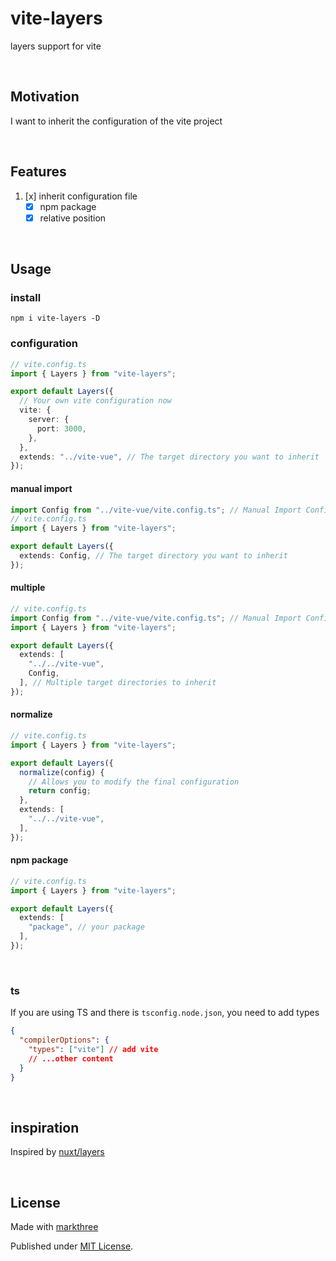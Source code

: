 # vite-layers

layers support for vite

<br />

## Motivation

I want to inherit the configuration of the vite project

<br />

## Features

1. [x] inherit configuration file
   - [x] npm package
   - [x] relative position

<br />

## Usage

### install

```shell
npm i vite-layers -D
```

### configuration

```ts
// vite.config.ts
import { Layers } from "vite-layers";

export default Layers({
  // Your own vite configuration now
  vite: {
    server: {
      port: 3000,
    },
  },
  extends: "../vite-vue", // The target directory you want to inherit
});
```

#### manual import

```ts
import Config from "../vite-vue/vite.config.ts"; // Manual Import Config
// vite.config.ts
import { Layers } from "vite-layers";

export default Layers({
  extends: Config, // The target directory you want to inherit
});
```

#### multiple

```ts
// vite.config.ts
import Config from "../vite-vue/vite.config.ts"; // Manual Import Config
import { Layers } from "vite-layers";

export default Layers({
  extends: [
    "../../vite-vue",
    Config,
  ], // Multiple target directories to inherit
});
```

#### normalize

```ts
// vite.config.ts
import { Layers } from "vite-layers";

export default Layers({
  normalize(config) {
    // Allows you to modify the final configuration
    return config;
  },
  extends: [
    "../../vite-vue",
  ],
});
```

#### npm package

```ts
// vite.config.ts
import { Layers } from "vite-layers";

export default Layers({
  extends: [
    "package", // your package
  ],
});
```

<br />

### ts

If you are using TS and there is `tsconfig.node.json`, you need to add types

```json
{
  "compilerOptions": {
    "types": ["vite"] // add vite
    // ...other content
  }
}
```

<br />

## inspiration

Inspired by [nuxt/layers](https://nuxt.com/docs/getting-started/layers)

<br />

## License

Made with [markthree](https://github.com/markthree)

Published under [MIT License](./LICENSE).

